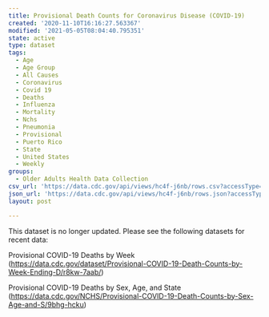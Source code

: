 ```yaml
---
title: Provisional Death Counts for Coronavirus Disease (COVID-19)
created: '2020-11-10T16:16:27.563367'
modified: '2021-05-05T08:04:40.795351'
state: active
type: dataset
tags:
  - Age
  - Age Group
  - All Causes
  - Coronavirus
  - Covid 19
  - Deaths
  - Influenza
  - Mortality
  - Nchs
  - Pneumonia
  - Provisional
  - Puerto Rico
  - State
  - United States
  - Weekly
groups:
  - Older Adults Health Data Collection
csv_url: 'https://data.cdc.gov/api/views/hc4f-j6nb/rows.csv?accessType=DOWNLOAD'
json_url: 'https://data.cdc.gov/api/views/hc4f-j6nb/rows.json?accessType=DOWNLOAD'
layout: post

---
```

This dataset is no longer updated.  Please see the following datasets for recent data:

Provisional COVID-19 Deaths by Week (https://data.cdc.gov/dataset/Provisional-COVID-19-Death-Counts-by-Week-Ending-D/r8kw-7aab/)

Provisional COVID-19 Deaths by Sex, Age, and State (https://data.cdc.gov/NCHS/Provisional-COVID-19-Death-Counts-by-Sex-Age-and-S/9bhg-hcku)

